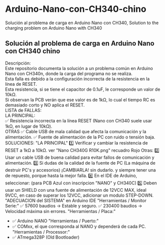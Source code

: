 # Arduino-Nano-con-CH340-chino
Solución al problema de carga en Arduino Nano con CH340, Solution to the charging problem on Arduino Nano with CH340

## Solución al problema de carga en Arduino Nano con CH340 chino ##
Descripción:  
Este repositorio documenta la solución a un problema común en Arduino Nano con CH340n, donde la carga del programa no se realiza.  
Esta falla es debido a la configuración incorrecta de la resistencia en la línea de RESET.  
Esta resistencia, si se tiene el capacitor de 0.1uF, le corresponde un valor de 10kΩ.  
Si observan la PCB verán que ese valor es de 1kΩ, lo cual el tiempo RC es demasiado corto y NO aplica el RESET.  
LISTA de FALLAS:  
  LA PRINCIPAL:  
  ✅ Resistencia incorrecta en la línea RESET (Nano con CH340 suele usar 1kΩ, en lugar de 10kΩ).  
  OTRAS
  ✅ Cable USB de mala calidad que afecta la comunicación y la alimentación.
  ✅ Fuente de alimentación de la PC con ruido o tensión baja.
SOLUCIONES:
  "LA PRINCIPAL"
  1️⃣ Verificar y cambiar la resistencia de RESET a 1kΩ a 10kΩ. ver "Nano CH340G R10K.png" recuadro Rojo
  Otras:
  2️⃣ Usar un cable USB de buena calidad para evitar fallos de comunicación y alimentación.
  3️⃣ Si dudas de la calidad de la fuente de PC (La máquina de destruir PC's y accesorios) ¡CAMBIARLA! sin dudarlo. y siempre tener una de repuesto, porque hasta la mejor falla.
  4️⃣ En el IDE de Arduino, seleccionar: (para PCB Azul con inscripcion "NANO" y CH340C)
  5️⃣ Deben usar un SHIELD con una fuente de alimentación de 12VCC MAX, ideal 9VCC, en caso de superar los 12VCC, adicionar un modulo STEP-DOWN.
"ADECUACION del SISTEMA" en Arduino IDE
  "Herramientas / Monitor Serie:"
  ✅ 57600 baudios → Estable y seguro.
  ✅ 230400 baudios → Velocidad máxima sin errores. 
  "Herramientas / Placa:"
  - ✅ Arduino NANO
  "Herramientas / Puerto:"
  - ✅ COMxx, el que corresponda al NANO y dependerá de cada PC.
  "Herramientas / Processor:"
  - ✅ ATmega328P (Old Bootloader)
